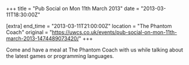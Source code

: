 +++
title = "Pub Social on Mon 11th March 2013"
date = "2013-03-11T18:30:00Z"

[extra]
end_time = "2013-03-11T21:00:00Z"
location = "The Phantom Coach"
original = "https://uwcs.co.uk/events/pub-social-on-mon-11th-march-2013-1474489073420/"
+++

Come and have a meal at The Phantom Coach with us while talking about the latest games or programming languages.

